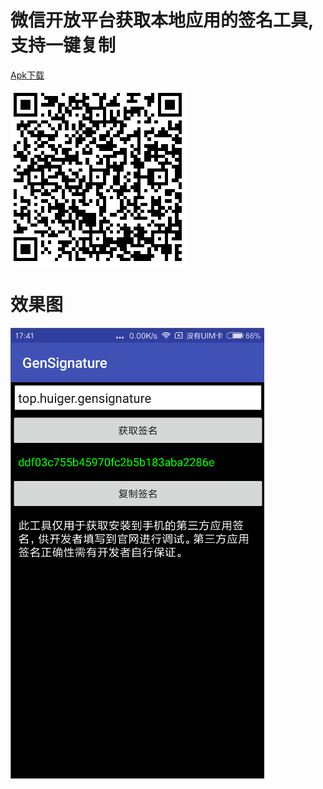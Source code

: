 # 微信开放平台获取本地应用的签名工具, 支持一键复制

[Apk下载](https://github.com/huiger/GenSignature/raw/master/raw/app-release.apk)

![二维码下载](./raw/download.png)

# 效果图
![效果图](./raw/screenShot.png)
